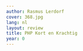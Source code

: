 ```yaml
---
author: Rasmus Lerdorf
cover: 368.jpg
lang: nl
layout: review
title: PHP Kort en Krachtig
year: 0
---
```

